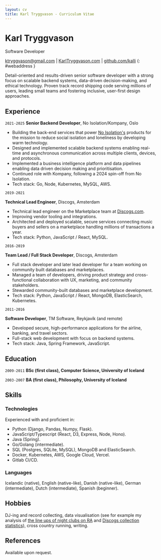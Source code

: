 ```yaml
---
layout: cv
title: Karl Tryggvason - Curriculum Vitae
---
```


# Karl Tryggvason
Software Developer


[ktryggvason@gmail.com](mailto:ktryggvason@gmail.com)
| [KarlTryggvason.com](http://karltryggvason.com)
| [github.com/kalli](http://github.com/kalli)
{: #webaddress }

Detail-oriented and results-driven senior software developer with a strong focus on scalable backend systems, data-driven decision-making, and ethical technology. Proven track record shipping code serving millions of users, leading small teams and fostering inclusive, user-first design approaches.

## Experience

`2021-2025`
__Senior Backend Developer__, No Isolation/Kompany, Oslo

* Building the back-end services that power [No Isolation's](https://www.noisolation.com) products for the mission to reduce social isolation and loneliness by developing warm technology.
* Designed and implemented scalable backend systems enabling real-time and asynchronous communication across multiple clients, devices, and protocols.
* Implemented a business intelligence platform and data pipelines enabling data driven decision making and prioritisation.
* Continued role with Kompany, following a 2024 spin-off from No Isolation.
* Tech stack: Go, Node, Kubernetes, MySQL, AWS.

`2019-2021`

__Technical Lead Engineer__, Discogs, Amsterdam

* Technical lead engineer on the Marketplace team at [Discogs.com](https://discogs.com).
* Improving vendor tooling and integrations.
* Architected and deployed scalable, secure services connecting music buyers and sellers on a marketplace handling millions of transactions a year.
* Tech stack: Python, JavaScript / React, MySQL.

`2016-2019`

__Team Lead / Full Stack Developer__, Discogs, Amsterdam

* Full stack developer and later lead developer for a team working on community built databases and marketplaces.
* Managed a team of developers, driving product strategy and cross-functional collaboration with UX, marketing, and community stakeholders.
* Stewarded community-built databases and marketplace development.
* Tech stack: Python, JavaScript / React, MongoDB, ElasticSearch, Kubernetes.

`2011-2016`

__Software Developer__, TM Software, Reykjavík (and remote)

* Developed secure, high-performance applications for the airline, banking, and travel sectors.
* Full-stack web development with focus on backend systems.
* Tech stack: Java, Spring Framework, JavaScript.


## Education

`2009-2011`
__BSc (first class), Computer Science, University of Iceland__


`2003-2007`
__BA (first class), Philosophy, University of Iceland__


## Skills

### Technologies

Experienced with and proficient in:

* Python (Django, Pandas, Numpy, Flask).
* JavaScript/Typescript (React, D3, Express, Node, Hono).
* Java (Spring).
* Go/Golang (intermediate).
* SQL (Postgres, SQLite, MySQL), MongoDB and ElasticSearch.
* Docker, Kubernetes, AWS, Google Cloud, Vercel.
* Gitlab CI/CD.

### Languages

Icelandic (native), English (native-like), Danish (native-like), German (intermediate), Dutch (intermediate), Spanish (beginner).

## Hobbies

DJ-ing and record collecting, data visualisation (see for example my analysis of [the line ups of night clubs on RA](https://lazilyevaluated.co/clubster-analysis/) and [Discogs collection statistics](https://lazilyevaluated.co/discogs-collection-statistics)), cross country running, writing.

## References

Available upon request.

<!-- ### Footer Last updated: February 2025 -->
